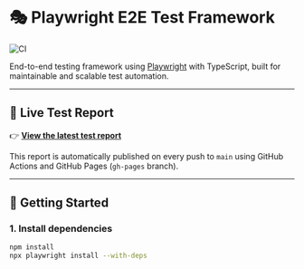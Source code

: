 # 🎭 Playwright E2E Test Framework

![CI](https://github.com/ishfaqkhan80/playwright-e2e-tests/actions/workflows/ci.yml/badge.svg)

End-to-end testing framework using [Playwright](https://playwright.dev) with TypeScript, built for maintainable and scalable test automation.

---

## 🔗 Live Test Report

👉 [**View the latest test report**](https://ishfaqkhan80.github.io/playwright-e2e-tests/)

This report is automatically published on every push to `main` using GitHub Actions and GitHub Pages (`gh-pages` branch).

---

## 🚀 Getting Started

### 1. Install dependencies

```bash
npm install
npx playwright install --with-deps
